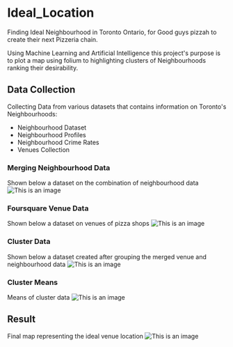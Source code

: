 # Ideal_Location
Finding Ideal Neighbourhood in Toronto Ontario, for Good guys pizzah to create their next Pizzeria chain.

Using Machine Learning and Artificial Intelligence this project's purpose is to plot a map using folium to highlighting clusters of Neighbourhoods ranking their desirability.

## Data Collection
Collecting Data from various datasets that contains information on Toronto's Neighbourhoods:
- Neighbourhood Dataset
- Neighbourhood Profiles
- Neighbourhood Crime Rates
- Venues Collection

### Merging Neighbourhood Data
Shown below a dataset on the combination of neighbourhood data
![This is an image](https://github.com/Mohammad0336/Spacestagram/blob/main/Images/Dataset.jpg)
### Foursquare Venue Data
Shown below a dataset on venues of pizza shops
![This is an image](https://github.com/Mohammad0336/Spacestagram/blob/main/Images/VDataset.jpg)
### Cluster Data
Shown below a dataset created after grouping the merged venue and neighbourhood data
![This is an image](https://github.com/Mohammad0336/Spacestagram/blob/main/Images/Clusters.jpg)
### Cluster Means
Means of cluster data
![This is an image](https://github.com/Mohammad0336/Spacestagram/blob/main/Images/ClustersMean.jpg)
## Result
Final map representing the ideal venue location
![This is an image](https://github.com/Mohammad0336/Spacestagram/blob/main/Images/Map.jpg)
